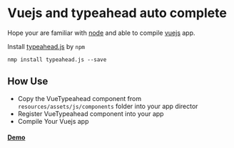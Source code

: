 # Vuejs and typeahead auto complete

Hope your are familiar with [node](http://nodejs.org) and able to compile [vuejs](http://vuejs.org) app.

Install [typeahead.js](https://github.com/twitter/typeahead.js) by `npm`

    nmp install typeahead.js --save
    
## How Use
- Copy the VueTypeahead component from `resources/assets/js/components` folder into your app director
- Register VueTypeahead component into your app
- Compile Your Vuejs app

#### [Demo](https://mrabbani.github.io/examples/vue_typeahead)




